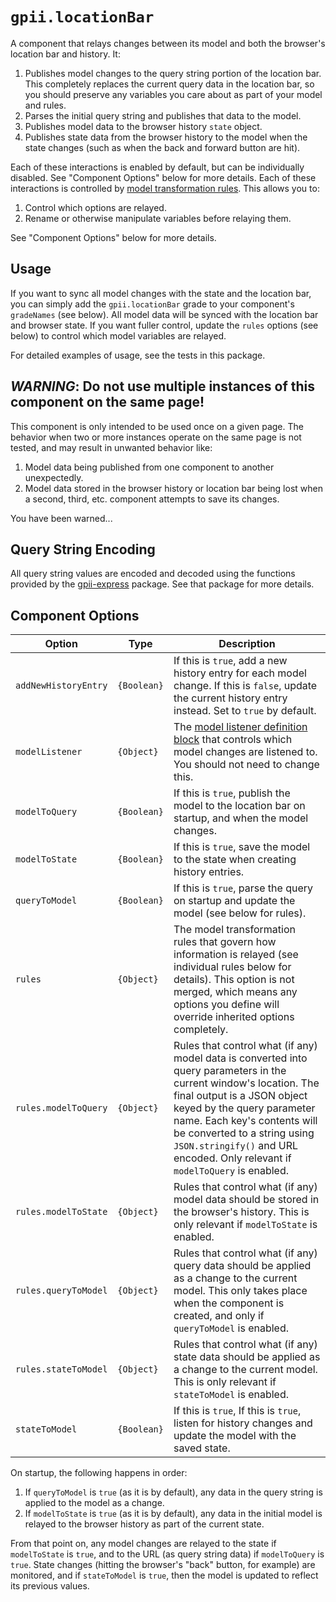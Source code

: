 # `gpii.locationBar`

A component that relays changes between its model and both the browser's location bar and history.  It:

1. Publishes model changes to the query string portion of the location bar.   This completely replaces the current query data in the location bar, so you should preserve any variables you care about as part of your model and rules.
2. Parses the initial query string and publishes that data to the model.
3. Publishes model data to the browser history `state` object.
4. Publishes state data from the browser history to the model when the state changes (such as when the back and forward button are hit).

Each of these interactions is enabled by default, but can be individually disabled. See "Component Options" below for
more details.  Each of these interactions is controlled by [model transformation rules](http://docs.fluidproject.org/infusion/development/ModelTransformationAPI.html#fluid-model-transformwithrules-source-rules-options-).
This allows you to:

1. Control which options are relayed.
2. Rename or otherwise manipulate variables before relaying them.

See "Component Options" below for more details.

## Usage

If you want to sync all model changes with the state and the location bar, you can simply add the
`gpii.locationBar` grade to your component's `gradeNames` (see below).  All model data will be synced with the
location bar and browser state.  If you want fuller control, update the `rules` options (see below) to control which
model variables are relayed.

For detailed examples of usage, see the tests in this package.

## *WARNING*: Do not use multiple instances of this component on the same page!

This component is only intended to be used once on a given page.  The behavior when two or more instances operate on
the same page is not tested, and may result in unwanted behavior like:

1. Model data being published from one component to another unexpectedly.
2. Model data stored in the browser history or location bar being lost when a second, third, etc. component attempts to save its changes.

You have been warned...

## Query String Encoding

All query string values are encoded and decoded using the functions provided by the [gpii-express](http://github.com/GPII/gpii-express/)
package.   See that package for more details.

## Component Options

| Option               | Type        | Description |
| -------------------- | ----------- | ----------- |
| `addNewHistoryEntry` | `{Boolean}` | If this is `true`, add a new history entry for each model change.  If this is `false`, update the current history entry instead.  Set to `true` by default. |
| `modelListener`      | `{Object}`  | The [model listener definition block](http://docs.fluidproject.org/infusion/development/ChangeApplierAPI.html#model-listener-declaration) that controls which model changes are listened to. You should not need to change this. |
| `modelToQuery`       | `{Boolean}` | If this is `true`, publish the model to the location bar on startup, and when the model changes. |
| `modelToState`       | `{Boolean}` | If this is `true`, save the model to the state when creating history entries. |
| `queryToModel`       | `{Boolean}` | If this is `true`, parse the query on startup and update the model (see below for rules). |
| `rules`              | `{Object}`  | The model transformation rules that govern how information is relayed (see individual rules below for details). This option is not merged, which means any options you define will override inherited options completely. |
| `rules.modelToQuery` | `{Object}`  | Rules that control what (if any) model data is converted into query parameters in the current window's location.  The final output is a JSON object keyed by the query parameter name.  Each key's contents will be converted to a string using `JSON.stringify()` and URL encoded. Only relevant if `modelToQuery` is enabled. |
| `rules.modelToState` | `{Object}`  | Rules that control what (if any) model data should be stored in the browser's history.  This is only relevant if `modelToState` is enabled. |
| `rules.queryToModel` | `{Object}`  | Rules that control what (if any) query data should be applied as a change to the current model.  This only takes place when the component is created, and only if `queryToModel` is enabled. |
| `rules.stateToModel` | `{Object}`  | Rules that control what (if any) state data should be applied as a change to the current model. This is only relevant if `stateToModel` is enabled. |
| `stateToModel`       | `{Boolean}` | If this is `true`, If this is `true`, listen for history changes and update the model with the saved state. |

On startup, the following happens in order:

1. If `queryToModel` is `true` (as it is by default), any data in the query string is applied to the model as a change.
2. If `modelToState` is `true` (as it is by default), any data in the initial model is relayed to the browser history as part of the current state.

From that point on, any model changes are relayed to the state if `modelToState` is `true`, and to the URL (as query
string data) if `modelToQuery` is `true`.  State changes (hitting the browser's "back" button, for example) are monitored,
and if `stateToModel` is `true`, then the model is updated to reflect its previous values.